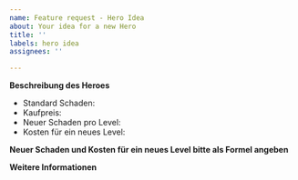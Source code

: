 ```yaml
---
name: Feature request - Hero Idea
about: Your idea for a new Hero
title: ''
labels: hero idea
assignees: ''

---
```


**Beschreibung des Heroes**

* Standard Schaden:
* Kaufpreis:
* Neuer Schaden pro Level: 
* Kosten für ein neues Level:

**Neuer Schaden und Kosten für ein neues Level bitte als Formel angeben**

**Weitere Informationen**
